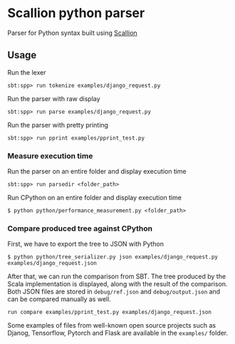 # Scallion python parser
Parser for Python syntax built using [Scallion](https://github.com/epfl-lara/scallion)

## Usage

Run the lexer
```
sbt:spp> run tokenize examples/django_request.py
```

Run the parser with raw display
```
sbt:spp> run parse examples/django_request.py
```

Run the parser with pretty printing
```
sbt:spp> run pprint examples/pprint_test.py
```

### Measure execution time

Run the parser on an entire folder and display execution time
```
sbt:spp> run parsedir <folder_path>
```

Run CPython on an entire folder and display execution time
```
$ python python/performance_measurement.py <folder_path>
```

### Compare produced tree against CPython

First, we have to export the tree to JSON with Python
```
$ python python/tree_serializer.py json examples/django_request.py examples/django_request.json
```

After that, we can run the comparison from SBT. The tree produced
by the Scala implementation is displayed, along with the result of the comparison.
Both JSON files are stored in `debug/ref.json` and `debug/output.json` and
can be compared manually as well.
```
run compare examples/pprint_test.py examples/django_request.json
```

Some examples of files from well-known open source projects such as Djanog, Tensorflow, Pytorch
and Flask are available in the `examples/` folder.